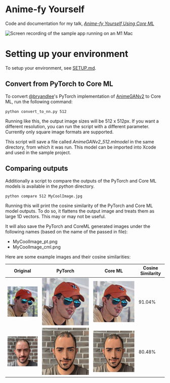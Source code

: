# Anime-fy Yourself
Code and documentation for my talk, _[Anime-fy Yourself Using Core ML](https://github.com/yonomitt/Anime-fy-Yourself-Talk)_

![Screen recording of the sample app running on an M1 Mac](samples/mac-app-sample.gif)

# Setting up your environment

To setup your environment, see [SETUP.md](SETUP.md).

## Convert from PyTorch to Core ML
To convert [@bryandlee](https://github.com/bryandlee)'s PyTorch implementation of [AnimeGANv2](https://github.com/bryandlee/animegan2-pytorch) to Core ML, run the following command:

```
python convert_to_nn.py 512
```

Running like this, the output image sizes will be 512 x 512px. If you want a different resolution, you can run the script with a different parameter. Currently only square image formats are supported.

This script will save a file called _AnimeGANv2_512.mlmodel_ in the same directory, from which it was run. This model can be imported into Xcode and used in the sample project.

## Comparing outputs

Additionally a script to compare the outputs of the PyTorch and Core ML models is available in the _python_ directory.

```
python compare 512 MyCoolImage.jpg
```

Running this will print the cosine similarity of the PyTorch and Core ML model outputs. To do so, it flattens the output image and treats them as large 1D vectors. This may or may not be useful.

It will also save the PyTorch and CoreML generated images under the following names (based on the name of the passed in file):

- MyCoolImage_pt.png
- MyCoolImage_cml.png

Here are some example images and their cosine similarities:

Original | PyTorch | Core ML | Cosine Similarity
-------- | ------- | ------- | -----------------
![Yono 1](samples/Yono1.jpg) | ![PyTorch Anime Yono 1](samples/Yono1_pt.png) | ![Core ML Anime Yono 1](samples/Yono1_cml.png) | 91.04% 
![Yono 2](samples/Yono2.jpg) | ![PyTorch Anime Yono 2](samples/Yono2_pt.png) | ![Core ML Anime Yono 2](samples/Yono2_cml.png) | 80.48%

